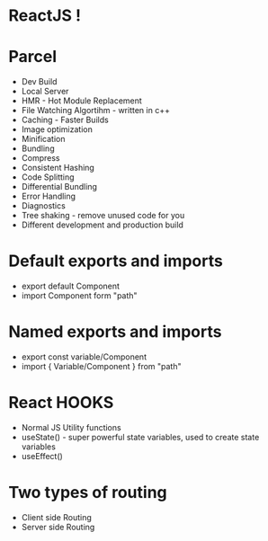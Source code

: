 # ReactJS !

# Parcel

- Dev Build
- Local Server
- HMR - Hot Module Replacement
- File Watching Algortihm - written in c++
- Caching - Faster Builds
- Image optimization
- Minification
- Bundling
- Compress
- Consistent Hashing
- Code Splitting
- Differential Bundling
- Error Handling
- Diagnostics
- Tree shaking - remove unused code for you
- Different development and production build

# Default exports and imports
 - export default Component
 - import Component form "path"

# Named exports and imports
 - export const variable/Component
 - import { Variable/Component } from "path"

 # React HOOKS
 - Normal JS Utility functions
 - useState() - super powerful state variables, used to create state variables
 - useEffect()

# Two types of routing
 - Client side Routing
 - Server side Routing